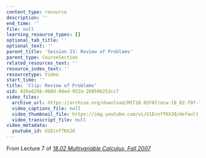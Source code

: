 ```yaml
---
content_type: resource
description: ''
end_time: ''
file: null
learning_resource_types: []
optional_tab_title: ''
optional_text: ''
parent_title: 'Session 23: Review of Problems'
parent_type: CourseSection
related_resources_text: ''
resource_index_text: ''
resourcetype: Video
start_time: ''
title: 'Clip: Review of Problems'
uid: 426a826b-4b8d-94ed-952a-26859b253cc7
video_files:
  archive_url: https://archive.org/download/MIT18.02F07/ocw-18_02-f07-lec07_300k.mp4
  video_captions_file: null
  video_thumbnail_file: https://img.youtube.com/vi/U1EcnfTKXJ0/default.jpg
  video_transcript_file: null
video_metadata:
  youtube_id: U1EcnfTKXJ0
---
```


From Lecture 7 of [_18.02 Multivariable Calculus, Fall 2007_](/courses/18-02-multivariable-calculus-fall-2007/pages/video-lectures)